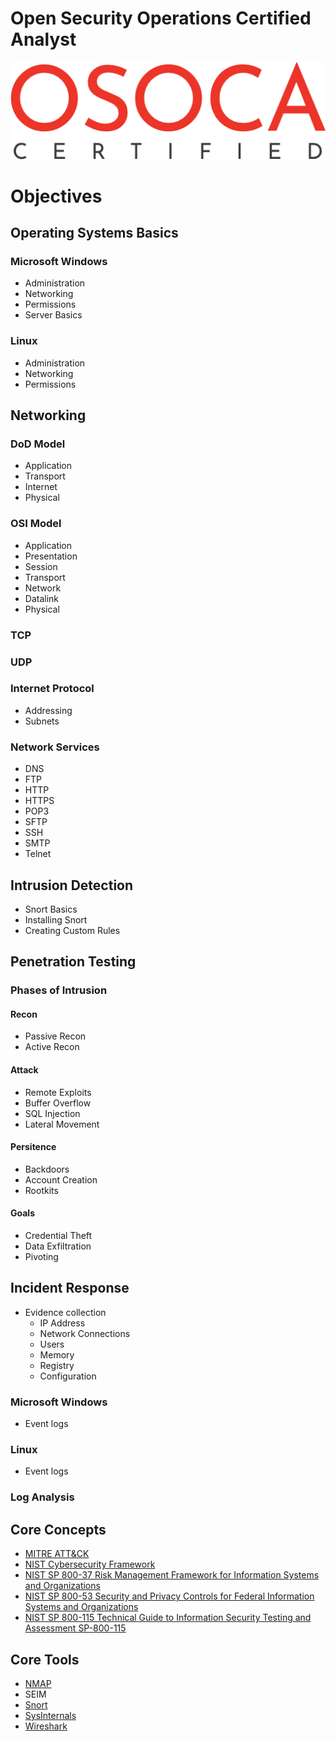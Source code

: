 # Open Security Operations Certified Analyst
![image Logo](./images/png/osoca_certified.png)

# Objectives

## Operating Systems Basics
### Microsoft Windows
- Administration
- Networking
- Permissions
- Server Basics

### Linux
- Administration
- Networking
- Permissions

## Networking
### DoD Model
- Application 
- Transport
- Internet
- Physical

### OSI Model
- Application
- Presentation
- Session
- Transport
- Network
- Datalink
- Physical

### TCP
### UDP
### Internet Protocol
- Addressing
- Subnets

### Network Services
- DNS
- FTP
- HTTP
- HTTPS
- POP3
- SFTP
- SSH
- SMTP
- Telnet

## Intrusion Detection
- Snort Basics
- Installing Snort
- Creating Custom Rules

## Penetration Testing


### Phases of Intrusion

#### Recon
- Passive Recon
- Active Recon

#### Attack
- Remote Exploits
- Buffer Overflow
- SQL Injection
- Lateral Movement

#### Persitence
- Backdoors
- Account Creation
- Rootkits

#### Goals
- Credential Theft
- Data Exfiltration
- Pivoting

## Incident Response
  - Evidence collection
    - IP Address
    - Network Connections
    - Users
    - Memory
    - Registry
    - Configuration 

### Microsoft Windows
  - Event logs
### Linux
  - Event logs
### Log Analysis

## Core Concepts
- [MITRE ATT&CK](https://attack.mitre.org)
- [NIST Cybersecurity Framework](docs/NIST.CSWP.04162018.pdf)
- [NIST SP 800-37 Risk Management Framework for Information Systems and Organizations](docs/NIST.SP.800-37r2.pdf)
- [NIST SP 800-53 Security and Privacy Controls for Federal Information Systems and Organizations](docs/NIST.SP.800-53r4.pdf)
- [NIST SP 800-115 Technical Guide to Information Security Testing and Assessment SP-800-115](docs/nistspecialpublication800-115.pdf)

## Core Tools
- [NMAP](https://www.nmap.org)
- SEIM
- [Snort](https://www.snort.org)
- [SysInternals](https://docs.microsoft.com/en-us/sysinternals/)
- [Wireshark](https://www.wireshark.org/)

